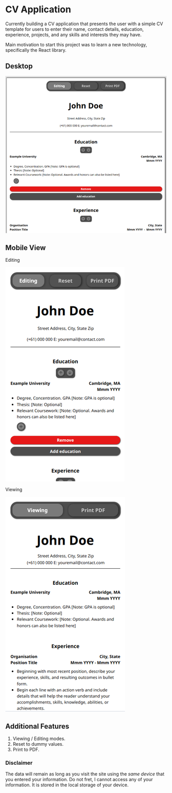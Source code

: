 # CV Application

Currently building a CV application that presents the user with a simple CV template for users to enter their name, contact details, education, experience, projects, and any skills and interests they may have.

Main motivation to start this project was to learn a new technology, specifically the React library.

## Desktop

<p align="center">
    <img src="./src/assets/desktop.png">
</p>

## Mobile View

<p align="center">
    <p>Editing</p><img src="./src/assets/mvp1.png"><p>Viewing</p><img src="./src/assets/mvp2.png">
</p>

## Additional Features

1. Viewing / Editing modes.
1. Reset to dummy values.
1. Print to PDF.

### Disclaimer

The data will remain as long as you visit the site using the _same device_ that you entered your information.
Do not fret, I cannot access any of your information. It is stored in the local storage of your device.
